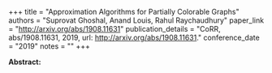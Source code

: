 +++
title = "Approximation Algorithms for Partially Colorable Graphs"
authors = "Suprovat Ghoshal, Anand Louis, Rahul Raychaudhury"
paper_link = "http://arxiv.org/abs/1908.11631"
publication_details = "CoRR, abs/1908.11631, 2019, url: <a href='http://arxiv.org/abs/1908.11631' target='_blank'>http://arxiv.org/abs/1908.11631</a>."
conference_date = "2019"
notes = ""
+++

<b>Abstract:</b>
